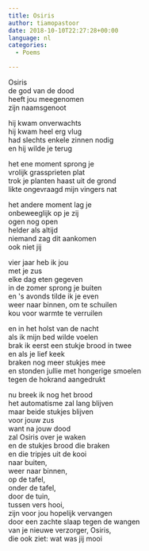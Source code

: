 ```yaml
---
title: Osiris
author: tiamopastoor
date: 2018-10-10T22:27:28+00:00
language: nl
categories:
  - Poems

---
```

Osiris  
de god van de dood  
heeft jou meegenomen  
zijn naamsgenoot

hij kwam onverwachts  
hij kwam heel erg vlug  
had slechts enkele zinnen nodig  
en hij wilde je terug

het ene moment sprong je  
vrolijk grassprieten plat  
trok je planten haast uit de grond  
likte ongevraagd mijn vingers nat

het andere moment lag je  
onbeweeglijk op je zij  
ogen nog open  
helder als altijd  
niemand zag dit aankomen  
ook niet jij

vier jaar heb ik jou  
met je zus  
elke dag eten gegeven  
in de zomer sprong je buiten  
en 's avonds tilde ik je even  
weer naar binnen, om te schuilen  
kou voor warmte te verruilen

en in het holst van de nacht  
als ik mijn bed wilde voelen  
brak ik eerst een stukje brood in twee  
en als je lief keek  
braken nog meer stukjes mee  
en stonden jullie met hongerige smoelen  
tegen de hokrand aangedrukt

nu breek ik nog het brood  
het automatisme zal lang blijven  
maar beide stukjes blijven  
voor jouw zus  
want na jouw dood  
zal Osiris over je waken  
en de stukjes brood die braken  
en die tripjes uit de kooi  
naar buiten,  
weer naar binnen,  
op de tafel,  
onder de tafel,  
door de tuin,  
tussen vers hooi,  
zijn voor jou hopelijk vervangen  
door een zachte slaap tegen de wangen  
van je nieuwe verzorger, Osiris,  
die ook ziet: wat was jij mooi